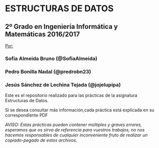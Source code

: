 # ESTRUCTURAS DE DATOS

## 2º Grado en Ingeniería Informática y Matemáticas 2016/2017

<u>Por:</u>

### Sofía Almeida Bruno (@SofiaAlmeida)
### Pedro Bonilla Nadal (@predrobn23)
### Jesús Sánchez de Lechina Tejada (@jojelupipa)


Este es el repositorio realizado para las prácticas de la asignatura Estructuras de Datos.

Si se desea consultar más información,cada práctica está explicada en su correspondiente PDF

_AVISO: Estas prácticas pueden contener múltiples y graves errores, esperamos que os sirva de referencia para vuestros trabajos, no nos hacemos responsables de cualquier inconveniente fruto de realizar un copiado-pegado de estos archivos._
